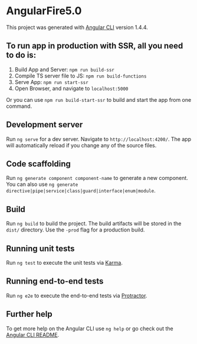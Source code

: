 # AngularFire5.0

This project was generated with [Angular CLI](https://github.com/angular/angular-cli) version 1.4.4.

## To run app in production with SSR, all you need to do is:

1. Build App and Server: `npm run build-ssr`
2. Compile TS server file to JS: `npm run build-functions`
3. Serve App: `npm run start-ssr`
4. Open Browser, and navigate to `localhost:5000`

Or you can use `npm run build-start-ssr` to build and start the app from one command.

## Development server

Run `ng serve` for a dev server. Navigate to `http://localhost:4200/`. The app will automatically reload if you change any of the source files.

## Code scaffolding

Run `ng generate component component-name` to generate a new component. You can also use `ng generate directive|pipe|service|class|guard|interface|enum|module`.

## Build

Run `ng build` to build the project. The build artifacts will be stored in the `dist/` directory. Use the `-prod` flag for a production build.

## Running unit tests

Run `ng test` to execute the unit tests via [Karma](https://karma-runner.github.io).

## Running end-to-end tests

Run `ng e2e` to execute the end-to-end tests via [Protractor](http://www.protractortest.org/).

## Further help

To get more help on the Angular CLI use `ng help` or go check out the [Angular CLI README](https://github.com/angular/angular-cli/blob/master/README.md).
